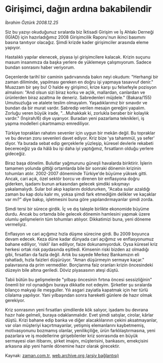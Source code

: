 # Girişimci, dağın  ardına bakabilendir

*İbrahim Öztürk 2008.12.25*

<tr><td class="metin" colspan="2" style="padding-top: 20px; padding-left: 5px; padding-right: 10px;">Siz bu yazıyı okuduğunuz sıralarda biz İktisadi Girişim ve İş Ahlakı Derneği (İGİAD) için hazırladığımız 2008 Girişimcilik Raporu'nun ikinci basımını basına tanıtıyor olacağız. Şimdi krizde kader girişimciler arasında eleme yapıyor.</td></tr><tr><td class="metin" colspan="2" style="padding-top: 20px; padding-left: 5px; padding-right: 10px;"><p> Hastalıklı yapılar elenecek, piyasa iyi girişimcilere kalacak. Krizin suçunu masum insanımıza da başka yerlere de yüklemeye çalışmıyorum. Sadece bundan sonrasını haber veriyorum. 
<p> Geçenlerde tarihî bir caminin şadırvanında bakın neyi okudum: "Herhangi bir zaman diliminde, yapılması gereken en doğru işi yapmaya tasavvuf denir." Muazzam bir şey bu! O halde ey girişimci, krize karşı şu felsefeyle pozisyon almalısın: "And olsun sizi biraz korku ve açlık, mallardan, canlardan ve ürünlerden biraz azaltma ile deneriz. Sabredenleri müjdele." (Bakara/155) Umutsuzluğa ve atalete teslim olmayalım. Yaşadıklarımız bir sınavdır ve bundan da bir murat vardır. Sabredip verilen mesajın gereğini yapalım. Zorluğu veren büyük irade, "...Muhakkak ki, zorlukla beraber bir kolaylık vardır." (İnşirah/6) diye uyarıyor. Buradan yeni pazarlama teknikleri, iş yapma modelleri çıkartmamızı emrediliyor. 
<p> Türkiye toprakları rahatını sevenler için uygun bir mekân değil. Bu topraklar ve bu devran zoru sevenleri davet ediyor. Kriz bize 'ya tahammül, ya sefer' diyor. Ya burada sebat edip gerçeklerle yüzleşip, küresel devlerle rekabeti becereceğiz ya da hâlâ bu işi daha iyi yaptığımız, fırsatların olduğu yerlere gideceğiz. 
<p> Biraz başa dönelim. Bulutlar yağmurunu güneşli havalarda biriktirir. İşlerin tamamen yolunda gittiği ortamlarda bile bir sonraki dönemin krizinin tohumları atılır. 2002-2007 döneminde Türkiye'de büyüme yüksek gitti. Ancak, cari açık, özel sektör borcu ve direnen bir enflasyona doğru giderken, işadamı bunun arkasından gelecek şimdiki sıkışmayı yakalamalıydı. Sular bol akıp kaplarını doldururken, "Acaba sular azaldığı zaman bu kap dolu kalır mı, yoksa şimdi fark etmediğim delikler ve kaçaklar var mı?" diye bakıp, işletmesini buna göre yapılandırmayanlar şimdi zorda. 
<p> Şimdi tersi bir sürece girdik. İç ve dış taleple birlikte ekonomide büyüme durdu. Ancak bu ortamda bile gelecek dönemin hamlesini yapmak üzere olumlu gelişmelerin tüm tohumları atılıyor. Dikkatimizi buna, yeni döneme vermeliyiz. 
<p> Enflasyon ve cari açığımız hızla düşme sürecine girdi. Bu 2009 boyunca devam edecek. Keza düne kadar dünyada cari açığımız ve enflasyonumuz bahane ediliyor, 'riskli' ilan ediliyor, faize dokunamıyorduk. Oysa küresel kriz herkesi ortak risk paydasında eşitledi. Kimsenin riski bizden az olmadığı gibi, fırsatları da fazla değil. Artık bu sayede Merkez Bankamızın eli rahatladı, hızla faizleri düşürüyor. "Aman düşürmeyin sermaye kaçar." palavrasına da prim vermediler. Borçlanma faiz oranları krizin öncesindeki düzeyin bile altına geriledi. Döviz piyasasının ateşi düştü. 
<p> Tabii bütün bu gelişmelerde "yılbaşı öncesinin fırtına öncesi sessizliğinin" önemli bir rol oynadığını buraya dikkatle not edeyim. Şirketler şu sıralarda bilanço makyajı ile meşguller. Yılı asgari zayiatla kapatmak için her türlü cilalama yapılıyor. Yani yılbaşından sonra hareketli günlere de hazır olmak gerekiyor. 
<p> Kriz sonrasının yeni fırsatları şimdilerde kök salıyor, işadamı bu devrana hazır hale gelmeli, buraya odaklanmalıdır. Evet şimdi satışlar, cirolar, kârlar düştü. Krizi bahane edip banka ve diğer alacaklılarının çekini aksatmayanlar, var olan müşteriyi kaçırtmayanlar, yetişmiş elemanlarını kaybetmemiş, motivasyonunu bozmamış olanlar, yenilikçiliğe, ürün farklılaştırmasına, yeni pazarlara ve iş modellerine girişebilenler kriz sonrasında en büyük sermayesi olan itibarını, şirket imajını, müşterisini, bankasını, emekçisini arkasına alıp yeni hamle dönemine hazır olarak girecektir.<br/></p></p></p></p></p></p></p></p></td></tr>

Kaynak: [zaman.com.tr](http://zaman.com.tr/yazar.do?yazino=774100), [web.archive.org (arşiv bağlantısı)](http://web.archive.org/web/20090120220654/http://zaman.com.tr:80/yazar.do?yazino=774100)
